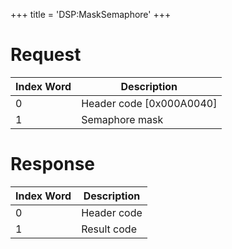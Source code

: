 +++
title = 'DSP:MaskSemaphore'
+++

# Request

| Index Word | Description                |
|------------|----------------------------|
| 0          | Header code \[0x000A0040\] |
| 1          | Semaphore mask             |

# Response

| Index Word | Description |
|------------|-------------|
| 0          | Header code |
| 1          | Result code |
